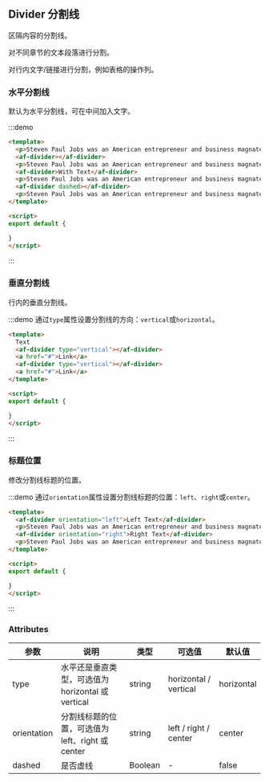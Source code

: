 ## Divider 分割线

区隔内容的分割线。

对不同章节的文本段落进行分割。

对行内文字/链接进行分割，例如表格的操作列。


### 水平分割线

默认为水平分割线，可在中间加入文字。

:::demo

```html
<template>
  <p>Steven Paul Jobs was an American entrepreneur and business magnate. He was the chairman, chief executive officer, and a co-founder of Apple Inc.</p>
  <af-divider></af-divider>
  <p>Steven Paul Jobs was an American entrepreneur and business magnate. He was the chairman, chief executive officer, and a co-founder of Apple Inc.</p>
  <af-divider>With Text</af-divider>
  <p>Steven Paul Jobs was an American entrepreneur and business magnate. He was the chairman, chief executive officer, and a co-founder of Apple Inc.</p>
  <af-divider dashed></af-divider>
  <p>Steven Paul Jobs was an American entrepreneur and business magnate. He was the chairman, chief executive officer, and a co-founder of Apple Inc.</p>
</template>

<script>
export default {

}
</script>
```

:::

### 垂直分割线

行内的垂直分割线。

:::demo 通过`type`属性设置分割线的方向：`vertical`或`horizontal`。

```html
<template>
  Text
  <af-divider type="vertical"></af-divider>
  <a href="#">Link</a>
  <af-divider type="vertical"></af-divider>
  <a href="#">Link</a>
</template>

<script>
export default {

}
</script>
```

:::

### 标题位置 

修改分割线标题的位置。

:::demo 通过`orientation`属性设置分割线标题的位置：`left`、`right`或`center`。

```html
<template>
  <af-divider orientation="left">Left Text</af-divider>
  <p>Steven Paul Jobs was an American entrepreneur and business magnate. He was the chairman, chief executive officer, and a co-founder of Apple Inc.</p>
  <af-divider orientation="right">Right Text</af-divider>
  <p>Steven Paul Jobs was an American entrepreneur and business magnate. He was the chairman, chief executive officer, and a co-founder of Apple Inc.</p>
</template>

<script>
export default {

}
</script>
```

:::

### Attributes

| 参数        | 说明                                              | 类型    | 可选值                | 默认值     |
| ----------- | ------------------------------------------------- | ------- | --------------------- | ---------- |
| type        | 水平还是垂直类型，可选值为 horizontal 或 vertical | string  | horizontal / vertical | horizontal |
| orientation | 分割线标题的位置，可选值为 left、right 或 center  | string  | left / right / center | center     |
| dashed      | 是否虚线                                          | Boolean | -                     | false      |
